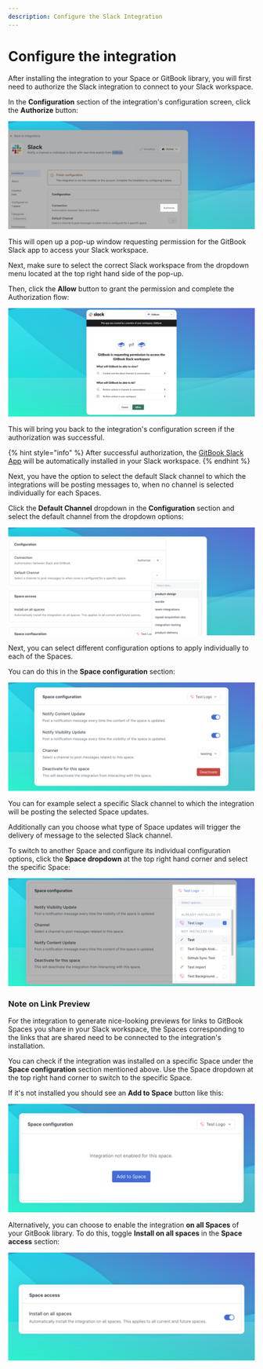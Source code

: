 ```yaml
---
description: Configure the Slack Integration
---
```


# Configure the integration

After installing the integration to your Space or GitBook library, you will first need to authorize the Slack integration to connect to your Slack workspace.

In the **Configuration** section of the integration's configuration screen, click the **Authorize** button:

![Authorize the GitBook Slack integration](<../../.gitbook/assets/Slack Integration Authorize.png>)

This will open up a pop-up window requesting permission for the GitBook Slack app to access your Slack workspace.

Next, make sure to select the correct Slack workspace from the dropdown menu located at the top right hand side of the pop-up.&#x20;

Then, click the **Allow** button to grant the permission and complete the Authorization flow:

![Slack Auhorization pop-up](<../../.gitbook/assets/Slack Auhorization Pop Up (1).png>)

This will bring you back to the integration's configuration screen if the authorization was successful.

{% hint style="info" %}
After successful authorization, the [GitBook Slack App](https://gitbook.slack.com/apps/A7DE1QCTD-gitbook?tab=more\_info) will be automatically installed in your Slack workspace.
{% endhint %}

Next, you have the option to select the default Slack channel to which the integrations will be posting messages to, when no channel is selected individually for each Spaces.

Click the **Default Channel** dropdown in the **Configuration** section and select the default channel from the dropdown options:

![Select the default Slack channel](<../../.gitbook/assets/Slack Default Channel.png>)

Next, you can select different configuration options to apply individually to each of the Spaces.

You can do this in the **Space configuration** section:

![Space configuration options for the Slack integration](<../../.gitbook/assets/Slack Space Configuration Options.png>)

You can for example select a specific Slack channel to which the integration will be posting the selected Space updates.

Additionally can you choose what type of Space updates will trigger the delivery of message to the selected Slack channel.

To switch to another Space and configure its individual configuration options, click the **Space dropdown** at the top right hand corner and select the specific Space:

![Switch to another Space to configure its options](<../../.gitbook/assets/Slack Space Configuration Switcher.png>)

### Note on Link Preview

For the integration to generate nice-looking previews for links to GitBook Spaces you share in your Slack workspace, the Spaces corresponding to the links that are shared need to be connected to the integration's installation.

You can check if the integration was installed on a specific Space under the **Space configuration** section mentioned above. Use the Space dropdown at the top right hand corner to switch to the specific Space.

If it's not installed you should see an **Add to Space** button like this:

![Connect a Space to the Slack integration](<../../.gitbook/assets/Add Integration to Space.png>)

Alternatively, you can choose to enable the integration **on all Spaces** of your GitBook library. To do this, toggle **Install on all spaces** in the **Space access** section:

![Install the Slack integration on all Spaces](<../../.gitbook/assets/Install on all Spaces.png>)
